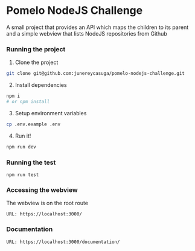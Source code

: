 # Pomelo NodeJS Challenge

A small project that provides an API which maps the children to its parent and a simple webview that lists NodeJS repositories from Github

### Running the project

1. Clone the project

```sh
git clone git@github.com:junereycasuga/pomelo-nodejs-challenge.git
```

2. Install dependencies

```sh
npm i
# or npm install
```

3. Setup environment variables

```sh
cp .env.example .env
```

4. Run it!

```sh
npm run dev
```

### Running the test

```
npm run test
```

### Accessing the webview

The webview is on the root route

```
URL: https://localhost:3000/
```

### Documentation

```
URL: https://localhost:3000/documentation/
```

